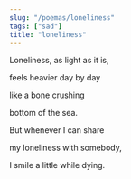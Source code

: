 ```yaml
---
slug: "/poemas/loneliness"
tags: ["sad"]
title: "loneliness"
---
```

Loneliness, as light as it is,

feels heavier day by day

like a bone crushing 

bottom of the sea.

 

But whenever I can share 

my loneliness with somebody,

I smile a little while dying.